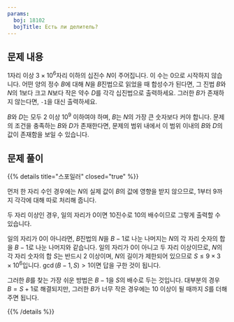 ```yaml
---
params:
  boj: 18102
  bojTitle: Есть ли делитель?
---
```


## 문제 내용

1자리 이상 $3 \times 10^6$자리 이하의 십진수 $N$이 주어집니다. 이 수는 0으로 시작하지 않습니다. 어떤 양의 정수 $B$에 대해 $N$을 $B$진법으로 읽었을 때 합성수가 된다면,
그 진법 $B$와 $N$의 1보다 크고 $N$보다 작은 약수 $D$를 각각 십진법으로 출력하세요. 그러한 $B$가 존재하지 않는다면, `-1`을 대신 출력하세요.

$B$와 $D$는 모두 $2$ 이상 $10^9$ 이하여야 하며, $B$는 $N$의 가장 큰 숫자보다 커야 합니다.
문제의 조건을 충족하는 $B$와 $D$가 존재한다면, 문제의 범위 내에서 이 범위 이내의 $B$와 $D$의 값이 존재함을 보일 수 있습니다.

## 문제 풀이

{{% details title="스포일러" closed="true" %}}

먼저 한 자리 수인 경우에는 $N$의 실제 값이 $B$의 값에 영향을 받지 않으므로, 1부터 9까지 각각에 대해 따로 처리해 줍니다.

두 자리 이상인 경우, 일의 자리가 0이면 10진수로 10의 배수이므로 그렇게 출력할 수 있습니다.

일의 자리가 0이 아니라면, $B$진법의 $N$을 $B-1$로 나눈 나머지는 $N$의 각 자리 숫자의 합을 $B-1$로 나눈 나머지와 같습니다. 일의 자리가 0이 아니고 두 자리 이상이므로, $N$의 각 자리 숫자의 합 $S$는
반드시 2 이상이며, $N$의 길이가 제한되어 있으므로 $S \le 9 \times 3 \times 10^6$입니다. $\gcd(B-1, S) > 1$이면 답을 구한 것이 됩니다.

그러한 $B$를 찾는 가장 쉬운 방법은 $B-1$을 $S$의 배수로 두는 것입니다. 대부분의 경우 $B = S+1$로 해결되지만, 그러한 $B$가 너무 작은 경우에는 10 이상이 될 때까지 $S$를 더해 주면 됩니다.

{{% /details %}}
